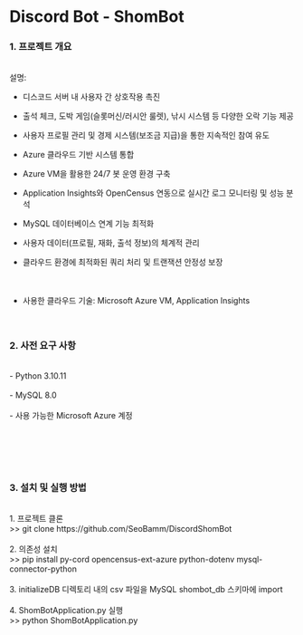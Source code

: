 # Discord Bot - ShomBot

### 1. 프로젝트 개요
<br> 설명: <br>
- 디스코드 서버 내 사용자 간 상호작용 촉진

- 출석 체크, 도박 게임(슬롯머신/러시안 룰렛), 낚시 시스템 등 다양한 오락 기능 제공

- 사용자 프로필 관리 및 경제 시스템(보조금 지급)을 통한 지속적인 참여 유도

- Azure 클라우드 기반 시스템 통합

- Azure VM을 활용한 24/7 봇 운영 환경 구축

- Application Insights와 OpenCensus 연동으로 실시간 로그 모니터링 및 성능 분석

- MySQL 데이터베이스 연계 기능 최적화

- 사용자 데이터(프로필, 재화, 출석 정보)의 체계적 관리

- 클라우드 환경에 최적화된 쿼리 처리 및 트랜잭션 안정성 보장<br><br><br>


- 사용한 클라우드 기술: Microsoft Azure VM, Application Insights
<br><br><br>

### 2. 사전 요구 사항
<br>
- Python 3.10.11 <br><br>
- MySQL 8.0 <br><br>
- 사용 가능한 Microsoft Azure 계정 <br><br>

<br><br><br>
### 3. 설치 및 실행 방법
<br>
1. 프로젝트 클론 <br>>> git clone https://github.com/SeoBamm/DiscordShomBot <br><br>
2. 의존성 설치 <br>>> pip install py-cord opencensus-ext-azure python-dotenv mysql-connector-python <br><br>
3. initializeDB 디렉토리 내의 csv 파일을 MySQL shombot_db 스키마에 import <br><br>
4. ShomBotApplication.py 실행<br>>> python ShomBotApplication.py
